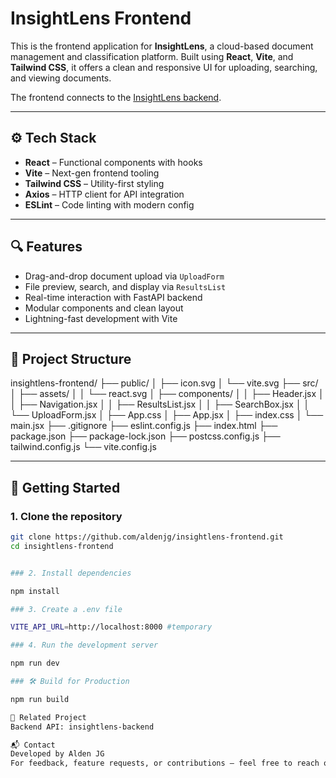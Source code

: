 # InsightLens Frontend

This is the frontend application for **InsightLens**, a cloud-based document management and classification platform. Built using **React**, **Vite**, and **Tailwind CSS**, it offers a clean and responsive UI for uploading, searching, and viewing documents.

The frontend connects to the [InsightLens backend](https://github.com/aldenjg/insightlens).

---

## ⚙️ Tech Stack

- **React** – Functional components with hooks
- **Vite** – Next-gen frontend tooling
- **Tailwind CSS** – Utility-first styling
- **Axios** – HTTP client for API integration
- **ESLint** – Code linting with modern config

---

## 🔍 Features

- Drag-and-drop document upload via `UploadForm`
- File preview, search, and display via `ResultsList`
- Real-time interaction with FastAPI backend
- Modular components and clean layout
- Lightning-fast development with Vite

---

## 📁 Project Structure

insightlens-frontend/
├── public/
│ ├── icon.svg
│ └── vite.svg
├── src/
│ ├── assets/
│ │ └── react.svg
│ ├── components/
│ │ ├── Header.jsx
│ │ ├── Navigation.jsx
│ │ ├── ResultsList.jsx
│ │ ├── SearchBox.jsx
│ │ └── UploadForm.jsx
│ ├── App.css
│ ├── App.jsx
│ ├── index.css
│ └── main.jsx
├── .gitignore
├── eslint.config.js
├── index.html
├── package.json
├── package-lock.json
├── postcss.config.js
├── tailwind.config.js
└── vite.config.js

---

## 🚀 Getting Started

### 1. Clone the repository

```bash
git clone https://github.com/aldenjg/insightlens-frontend.git
cd insightlens-frontend


### 2. Install dependencies

npm install

### 3. Create a .env file

VITE_API_URL=http://localhost:8000 #temporary

### 4. Run the development server

npm run dev

### 🛠 Build for Production

npm run build

🔗 Related Project
Backend API: insightlens-backend

📬 Contact
Developed by Alden JG
For feedback, feature requests, or contributions — feel free to reach out!


